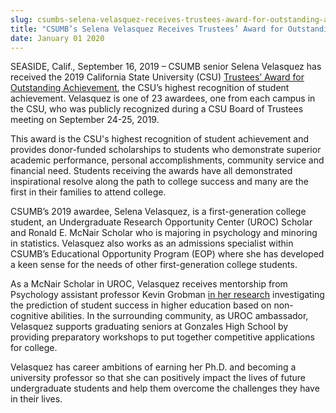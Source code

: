 ```yaml
---
slug: csumbs-selena-velasquez-receives-trustees-award-for-outstanding-achievement
title: "CSUMB’s Selena Velasquez Receives Trustees’ Award for Outstanding Achievement"
date: January 01 2020
---
```


<p>SEASIDE, Calif., September 16, 2019 – CSUMB senior Selena Velasquez has received the 2019 California State University (CSU) <a href="https://www2.calstate.edu/csu-trustee-awards">Trustees’ Award for Outstanding Achievement</a>, the CSU’s highest recognition of student achievement. Velasquez is one of 23 awardees, one from each campus in the CSU, who was publicly recognized during a CSU Board of Trustees meeting on September 24-25, 2019.</p><p>This award is the CSU's highest recognition of student achievement and provides donor-funded scholarships to students who demonstrate superior academic performance, personal accomplishments, community service and financial need. Students receiving the awards have all demonstrated inspirational resolve along the path to college success and many are the first in their families to attend college.</p><p>CSUMB’s 2019 awardee, Selena Velasquez, is a first-generation college student, an Undergraduate Research Opportunity Center (UROC) Scholar and Ronald E. McNair Scholar who is majoring in psychology and minoring in statistics. Velasquez also works as an admissions specialist within CSUMB’s Educational Opportunity Program (EOP) where she has developed a keen sense for the needs of other first-generation college students.</p><p>As a McNair Scholar in UROC, Velasquez receives mentorship from Psychology assistant professor Kevin Grobman <a href="https://sevelasquez.wordpress.com/">in her research</a> investigating the prediction of student success in higher education based on non-cognitive abilities. In the surrounding community, as UROC ambassador, Velasquez supports graduating seniors at Gonzales High School by providing preparatory workshops to put together competitive applications for college.</p><p>Velasquez has career ambitions of earning her Ph.D. and becoming a university professor so that she can positively impact the lives of future undergraduate students and help them overcome the challenges they have in their lives.</p>
